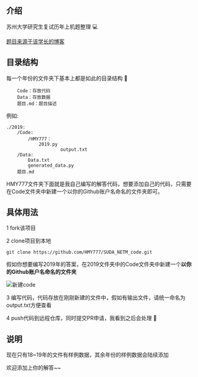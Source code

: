 ## 介绍 

苏州大学研究生复试历年上机题整理 💻

[题目来源于该学长的博客](http://www.zivblog.top/categories/研究生复试/)

## 目录结构

每一个年份的文件夹下基本上都是如此的目录结构 📂

```
	Code：存放代码
	Data：存放数据
	题目.md：题目描述
```

例如:

```
./2019:
	/Code:
		/HMY777：
			2019.py
            		output.txt
    /Data:
    	Data.txt
    	generated_data.py
    题目.md
```

HMY777文件夹下面就是我自己编写的解答代码，想要添加自己的代码，只需要在Code文件夹中新建一个以你的Github账户名命名的文件夹即可。

## 具体用法

1 fork该项目

2 clone项目到本地

```
git clone https://github.com/HMY777/SUDA_NETM_code.git
```

假如你想要编写2019年的答案，在2019文件夹中的Code文件夹中新建一个**以你的Github账户名命名的文件夹**

![新建code](G:\GitRepo\SUDA_NETM_code\README.assets\新建code.gif)

3 编写代码，代码存放在刚刚新建的文件中，假如有输出文件，请统一命名为output.txt方便查看

4 push代码到远程仓库，同时提交PR申请，我看到之后会处理 👀

## 说明

现在只有18~19年的文件有样例数据，其余年份的样例数据会陆续添加

欢迎添加上你的解答~~



